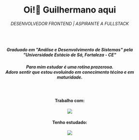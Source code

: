 <h1 align="center">Oi!👋 Guilhermano aqui</h1>

<h6 align="center">DESENVOLVEDOR FRONTEND | ASPIRANTE A FULLSTACK</h6>

<br/>

<h5 align="center">
  Graduado em "Análise e Desenvolvimento de Sistemas" pela "Universidade Estácio de Sá, Fortaleza - CE"
</h5>

<h5 align="center">
  Para mim estudar é uma rotina prazerosa. 
  <br/>Adoro sentir que estou evoluindo em conecimento técino e em maturidade.
</h5>

<br/>

<h4 align="center">Trabalho com:</h4>

<p align="center">
  <a 
    href="https://skillicons.dev" 
    title="Tecnologias que utilizo"
    alt="Imagem única contendo todos os icones das tecnologias que utilizo" 
  >
    <img src="https://skillicons.dev/icons?i=angular,reactivex,materialui,tailwind,react,redux,styledcomponents,git" />
  </a>
</p>

<h4 align="center">Tenho estudado:</h4>

<p align="center">
  <a 
    href="https://skillicons.dev" 
    title="Tecnologias que estudo"
    alt="Imagem única contendo todos os icones das tecnologias que tenho estudado"
  >
    <img src="https://skillicons.dev/icons?i=cs,dotnet" />
  </a>
</p>
